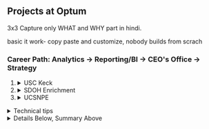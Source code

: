 ## Projects at Optum
3x3
Capture only WHAT and WHY part in hindi.

basic it work- copy paste and customize, nobody builds from scrach
### Career Path: Analytics -> Reporting/BI -> CEO's Office -> Strategy

1. <details>
    <summary>USC Keck</summary>

    1.	<details>
        <summary>Data Refresh</summary>
        
        1.  <details>
            <summary>Pull data from OADW</summary>
            </details>

        2.  <details>
            <summary>Generate derived tables</summary>
            </details>    

        </details>

    2.	<details>
        <summary>Report Types</summary>
        
        1.  <details>
            <summary>Tableau</summary>

            1.  <details>
                <summary>Master DB</summary>
                Total Spend, Total Member Months, Risk
                </details> 


            </details>

        2.  <details>
            <summary>Excel</summary>

            1.  <details>
                <summary>Financial Model</summary>
                Total Spend, Total Member Months, Risk
                </details> 

            </details>

        3.  <details>
            <summary>PPT</summary>
            </details> 

            

        </details>
    - b
        - f
        - g
    - c
    - d
    - thisss   
    - a
    - b 
    </details>
2.  <details>
    <summary>SDOH Enrichment</summary>
    Basically, enrich the members' details by adding SDoH scores, it helps in their member outreach programs etc.

    - basic process
        - Get rosters from clients
        - process the file
        - send the file back to clients
    </details>


3.  <details>
    <summary>UCSNPE</summary>
    
    + reporting program k liye dashboards banana
    + power bi reports, ssrs reports
    + kuch logic ya views pehle se bane hote the
    + baki hame banane hote the
    + tableau ki doc se flat vs row heavy design dekho
    
    </details>


<details>
<summary>Technical tips</summary>

-   Snowflake and Python : Check Data Engineering Simplified YT channel, puri playlist hai ek
-   Excel
-   Tableau
-   PowerBI
-   SSRS
-   SQL

</details>





<details>
<summary>
Details Below, Summary Above
</summary>
</details>
